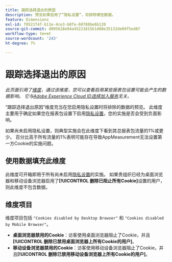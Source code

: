 ```yaml
---
title: 跟踪选择退出的原因
description: 预览如果启用了“隐私设置”，将排除哪些数据。
feature: Dimensions
exl-id: f0521f4f-b11e-4ce3-b0fe-60788be6b120
source-git-commit: d095628e94a45221815b1d08e35132de09f5ed8f
workflow-type: tm+mt
source-wordcount: '243'
ht-degree: 7%

---
```


# 跟踪选择退出的原因

*此页面引用了[维度](overview.md)，通过该维度，您可以查看启用某些报表包设置可能会产生的数据影响。 它与[Adobe Experience Cloud ID选择加入服务](https://experienceleague.adobe.com/docs/id-service/using/implementation/opt-in-service/optin-overview.html?lang=zh-Hans)无关。*

“跟踪选择退出原因”维度充当在您启用隐私设置时将排除的数据的预览。 此维度主要用于确定如果您在报表包设置下启用[隐私设置](https://experienceleague.adobe.com/docs/core-services/interface/administration/ec-cookies/browser-cookie-settings.html?lang=zh-Hans)，您的实施是否会受到负面影响。

如果尚未启用隐私设置，则典型实施会在此维度下看到其总报表包流量的1%或更少。 百分比高于所有流量的1%表明可能存在导致AppMeasurement无法设置第一方Cookie的实施问题。

## 使用数据填充此维度

此维度可开箱即用于所有尚未启用[隐私设置](https://experienceleague.adobe.com/docs/core-services/interface/administration/ec-cookies/browser-cookie-settings.html?lang=zh-Hans)的实施。 如果贵组织已经为桌面浏览器和移动设备浏览器启用了&#x200B;**[!UICONTROL 删除已阻止所有Cookie]**&#x200B;设置的用户，则此维度不包含数据。

## 维度项目

维度项目包括 `"Cookies disabled by Desktop Browser"` 和 `"Cookies disabled by Mobile Browser"`。

* **桌面浏览器禁用的Cookie**：访客使用桌面浏览器阻止了Cookie，并且&#x200B;**[!UICONTROL 删除已禁用桌面浏览器上所有Cookie的用户]**。
* **移动设备浏览器禁用的Cookie**：访客使用移动设备浏览器阻止了Cookie，并且&#x200B;**[!UICONTROL 删除已禁用移动设备浏览器上所有Cookie的用户]**。
